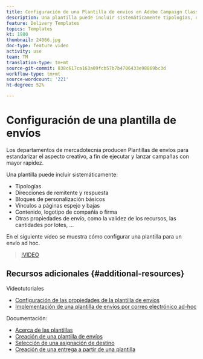 ```yaml
---
title: Configuración de una Plantilla de envíos en Adobe Campaign Classic
description: Una plantilla puede incluir sistemáticamente tipologías, direcciones de remitente y respuesta, y bloques de personalización básicos como página espejo y vínculos bajas. También puede incluir contenido, un logotipo de compañía o una firma, y otras propiedades de envío, como la validez de los recursos, las cantidades por lotes, etc. En el siguiente vídeo se muestra cómo configurar una plantilla para un envío ad hoc.
feature: Delivery Templates
topics: Templates
kt: 1980
thumbnail: 24066.jpg
doc-type: feature video
activity: use
team: TM
translation-type: tm+mt
source-git-commit: 838c617ca163a09fcb57b7b4706433e98869bc3d
workflow-type: tm+mt
source-wordcount: '221'
ht-degree: 52%

---
```



# Configuración de una plantilla de envíos

Los departamentos de mercadotecnia producen Plantillas de envíos para estandarizar el aspecto creativo, a fin de ejecutar y lanzar campañas con mayor rapidez.

Una plantilla puede incluir sistemáticamente:

* Tipologías
* Direcciones de remitente y respuesta
* Bloques de personalización básicos
* Vínculos a páginas espejo y bajas
* Contenido, logotipo de compañía o firma
* Otras propiedades de envío, como la validez de los recursos, las cantidades por lotes, ...

En el siguiente vídeo se muestra cómo configurar una plantilla para un envío ad hoc.

>[!VIDEO](https://video.tv.adobe.com/v/24066?quality=12)

## Recursos adicionales {#additional-resources}

Videotutoriales

* [Configuración de las propiedades de la plantilla de envíos](/help/sending-messages/using-delivery-templates/setting-delivery-template-properties.md)
* [Implementación de una plantilla de envíos por correo electrónico ad-hoc](/help/sending-messages/using-delivery-templates/deploying-ad-hoc-email-delivery-template.md)

Documentación:

* [Acerca de las plantillas](https://docs.adobe.com/content/help/es-ES/campaign-classic/using/sending-messages/using-delivery-templates/about-templates.html)
* [Creación de una plantilla de envíos](https://docs.adobe.com/content/help/es-ES/campaign-classic/using/sending-messages/using-delivery-templates/creating-a-delivery-template.html)
* [Selección de una asignación de destino](https://docs.adobe.com/content/help/es-ES/campaign-classic/using/sending-messages/using-delivery-templates/selecting-a-target-mapping.html)
* [Creación de una entrega a partir de una plantilla](https://docs.adobe.com/content/help/es-ES/campaign-classic/using/sending-messages/using-delivery-templates/creating-a-delivery-from-a-template.html)
